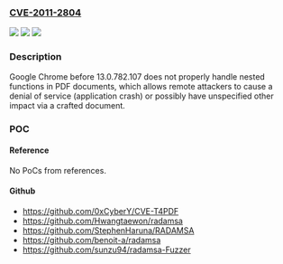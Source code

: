 ### [CVE-2011-2804](https://cve.mitre.org/cgi-bin/cvename.cgi?name=CVE-2011-2804)
![](https://img.shields.io/static/v1?label=Product&message=n%2Fa&color=blue)
![](https://img.shields.io/static/v1?label=Version&message=n%2Fa&color=blue)
![](https://img.shields.io/static/v1?label=Vulnerability&message=n%2Fa&color=brighgreen)

### Description

Google Chrome before 13.0.782.107 does not properly handle nested functions in PDF documents, which allows remote attackers to cause a denial of service (application crash) or possibly have unspecified other impact via a crafted document.

### POC

#### Reference
No PoCs from references.

#### Github
- https://github.com/0xCyberY/CVE-T4PDF
- https://github.com/Hwangtaewon/radamsa
- https://github.com/StephenHaruna/RADAMSA
- https://github.com/benoit-a/radamsa
- https://github.com/sunzu94/radamsa-Fuzzer

